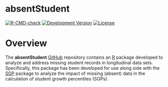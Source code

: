absentStudent
===========

[![R-CMD-check](https://github.com/CenterForAssessment/absentStudent/workflows/R-CMD-check/badge.svg)](https://github.com/CenterForAssessment/absentStudent/actions)
[![Development Version](https://img.shields.io/badge/devel-0.0--0.4-brightgreen.svg)](https://github.com/CenterForAssessment/absentStudent)
[![License](http://img.shields.io/badge/license-GPL%203-brightgreen.svg?style=flat)](https://github.com/CenterForAssessment/absentStudent/blob/master/LICENSE.md)


# Overview

The **absentStudent** [GitHub](www.github.com) repository contains an
[R](https://cran.r-project.org/) package developed to analyze and
address missing student records in longitudinal data sets. Specifically, this
package has been developed for use along side with the [SGP](https://github.com/CenterForAssessment/SGP)
package to analyze the impact of missing (absent) data in the calculation of
student growth percentiles (SGPs).
